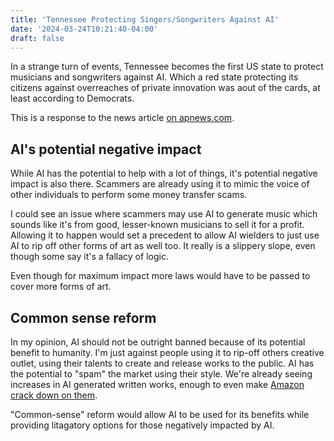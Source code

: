 ```yaml
---
title: 'Tennessee Protecting Singers/Songwriters Against AI'
date: '2024-03-24T10:21:40-04:00'
draft: false
---
```


In a strange turn of events, Tennessee becomes the first US state to protect musicians and songwriters against AI. Which a red state protecting its citizens against overreaches of private innovation was aout of the cards, at least according to Democrats.

This is a response to the news article [on apnews.com](https://apnews.com/article/artificial-intelligence-ai-music-songwriting-tennessee-eb95c850f13fd78f9e65abce2ee45091).

## AI's potential negative impact

While AI has the potential to help with a lot of things, it's potential negative impact is also there. Scammers are already using it to mimic the voice of other individuals to perform some money transfer scams.

I could see an issue where scammers may use AI to generate music which sounds like it's from good, lesser-known musicians to sell it for a profit. Allowing it to happen would set a precedent to allow AI wielders to just use AI to rip off other forms of art as well too. It really is a slippery slope, even though some say it's a fallacy of logic.

Even though for maximum impact more laws would have to be passed to cover more forms of art.

## Common sense reform

In my opinion, AI should not be outright banned because of its potential benefit to humanity. I'm just against people using it to rip-off others creative outlet, using their talents to create and release works to the public. AI has the potential to "spam" the market using their style. We're already seeing increases in AI generated written works, enough to even make [Amazon crack down on them](https://cordcuttersnews.com/amazon-cracks-down-on-ai-book-spam-in-the-kindle-book-store/). 

"Common-sense" reform would allow AI to be used for its benefits while providing litagatory options for those negatively impacted by AI.